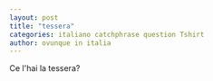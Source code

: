 ```yaml
---
layout: post
title: "tessera"
categories: italiano catchphrase question Tshirt
author: ovunque in italia
---
```

Ce l'hai la tessera?
